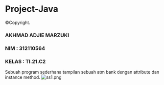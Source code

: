 # Project-Java
©️Copyright.
### AKHMAD ADJIE MARZUKI
### NIM   : 312110564
### KELAS : TI.21.C2
Sebuah program sederhana tampilan sebuah atm bank dengan attribute dan instance method. 
![ss1.png]( {https://github.com/adji16/Project-Java/blob/main/gambar/ss1.png} )

